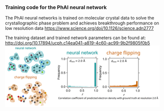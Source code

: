 ### Training code for the PhAI neural network
The PhAI neural networks is trained on molecular crystal data to solve the crystallographic phase problem and achieves breakthrough performance on low resolution data https://www.science.org/doi/10.1126/science.adn2777 

The training dataset and trained network parameters can be found at: http://doi.org/10.17894/ucph.c14ea041-a819-4c60-ac99-9b2f9805f0b5
![Screenshot](picture_github.png)
